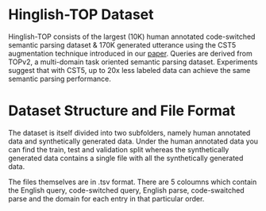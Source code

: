 # Hinglish-TOP Dataset

Hinglish-TOP consists of the largest (10K) human annotated code-switched semantic parsing dataset & 170K generated utterance using the CST5 augmentation technique introduced in our [paper](https://arxiv.org/pdf/2211.07514.pdf). Queries are derived from TOPv2, a multi-domain task oriented semantic parsing dataset. Experiments suggest that with CST5, up to 20x less labeled data can achieve the same semantic parsing performance.

# Dataset Structure and File Format
The dataset is itself divided into two subfolders, namely human annotated data and synthetically generated data. Under the human annotated data you can find the train, test and validation split whereas the synthetically generated data contains a single file with all the synthetically generated data.

The files themselves are in .tsv format. There are 5 coloumns which contain the English query, code-switched query, English parse, code-swaitched parse and the domain for each entry in that particular order.  
